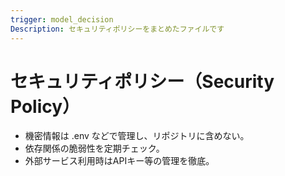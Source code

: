 ```yaml
---
trigger: model_decision
Description: セキュリティポリシーをまとめたファイルです
---
```


# セキュリティポリシー（Security Policy）

- 機密情報は .env などで管理し、リポジトリに含めない。
- 依存関係の脆弱性を定期チェック。
- 外部サービス利用時はAPIキー等の管理を徹底。
